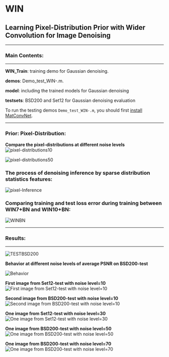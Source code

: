 # WIN
## Learning Pixel-Distribution Prior with Wider Convolution for Image Denoising
-----------------------------------------------------------------
### Main Contents:
-----------------------------------------------------------------
**WIN_Train**: training demo for Gaussian denoising.

**demos**:  Demo_test_WIN-.m.

**model**: including the trained models for Gaussian denoising 

**testsets**: BSD200 and Set12 for Gaussian denoising evaluation

To run the testing demos `Demo_test_WIN-.m`, you should first [install](http://www.vlfeat.org/matconvnet/install/) [MatConvNet](http://www.vlfeat.org/matconvnet/).

-----------------------------------------------------------------

### Prior: Pixel-Distribution:
**Compare the pixel-distributions at different noise levels**
![pixel-distributions10](http://i.imgur.com/mojqbIU.png)

![pixel-distributions50](http://i.imgur.com/Sd2cJhn.png)

### The process of denoising inference by sparse distribution statistics features:
![pixel-Inference](http://i.imgur.com/plrKXth.png)
 
### Comparing training and test loss error during training between WIN7+BN and WIN10+BN:
![WINBN](http://i.imgur.com/U7mbmSG.png)

-----------------------------------------------------------------
### Results:
-----------------------------------------------------------------
![TESTBSD200](http://imgur.com/iKnZLSz.png)

**Behavior at different noise levels of average PSNR on BSD200-test**

![Behavior](http://i.imgur.com/GL3H5Xi.png)

**First image from Set12-test with noise level=10**
![First image from Set12-test with noise level=10](http://i.imgur.com/4WkiKXI.png)

**Second image from BSD200-test with noise level=10**
![Second image from BSD200-test with noise level=10](http://imgur.com/kRH8oFx.png)

**One image from Set12-test with noise level=30**
![One image from Set12-test with noise level=30](http://imgur.com/tGEN7nb.png)

**One image from BSD200-test with noise level=50**
![One image from BSD200-test with noise level=50](http://imgur.com/tNmA0ir.png)

**One image from BSD200-test with noise level=70**
![One image from BSD200-test with noise level=70](http://imgur.com/97yDMoz.png)





